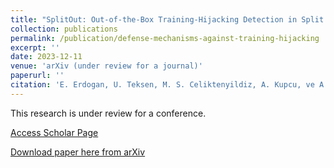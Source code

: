```yaml
---
title: "SplitOut: Out-of-the-Box Training-Hijacking Detection in Split Learning via Outlier Detection"
collection: publications
permalink: /publication/defense-mechanisms-against-training-hijacking
excerpt: ''
date: 2023-12-11
venue: 'arXiv (under review for a journal)'
paperurl: ''
citation: 'E. Erdogan, U. Teksen, M. S. Celiktenyildiz, A. Kupcu, ve A. E. Cicek, “https://arxiv.org/abs/2302.08618”. arXiv, 11 December 2023. [Online]. http://arxiv.org/abs/2302.08618'
---
```


This research is under review for a conference.

[Access Scholar Page](https://arxiv.org/abs/2302.08618)

[Download paper here from arXiv](https://arxiv.org/abs/2302.08618)




